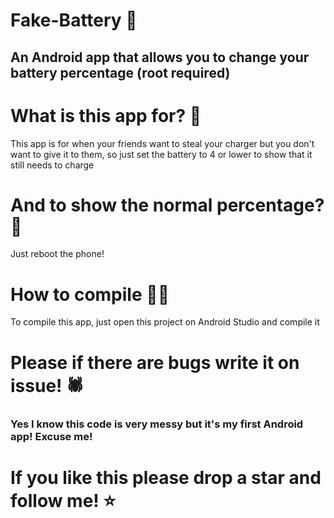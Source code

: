 # Fake-Battery 🔋
## An Android app that allows you to change your battery percentage (root required)

# What is this app for? 🤔
This app is for when your friends want to steal your charger but you don't want to give it to them, so just set the battery to 4 or lower to show that it still needs to charge

# And to show the normal percentage? 🔢
Just reboot the phone!

# How to compile 👷‍♂️
To compile this app, just open this project on Android Studio and compile it

# Please if there are bugs write it on issue! 🕷
### Yes I know this code is very messy but it's my first Android app! Excuse me!
# If you like this please drop a star and follow me! ⭐️
